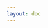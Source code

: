 ```yaml
---
layout: doc
---
```

<script setup>
import LatestList from '@/components/LatestPostsList.vue'
</script>
<LatestList />
